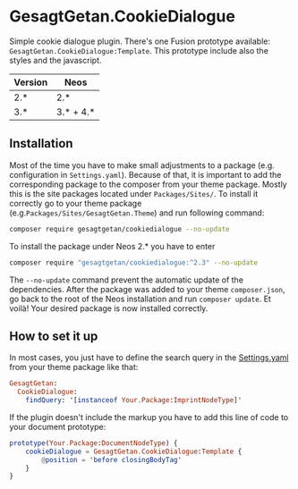 # GesagtGetan.CookieDialogue

Simple cookie dialogue plugin. There's one Fusion prototype available: `GesagtGetan.CookieDialogue:Template`. This prototype include also the styles and the javascript.

| Version | Neos        |
| ------- | ----------- |
| 2.\*    | 2.\*        |
| 3.\*    | 3.\* + 4.\* |

## Installation

Most of the time you have to make small adjustments to a package (e.g. configuration in `Settings.yaml`). Because of that, it is important to add the corresponding package to the composer from your theme package. Mostly this is the site packages located under `Packages/Sites/`. To install it correctly go to your theme package (e.g.`Packages/Sites/GesagtGetan.Theme`) and run following command:

```bash
composer require gesagtgetan/cookiedialogue --no-update
```

To install the package under Neos 2.\* you have to enter

```bash
composer require "gesagtgetan/cookiedialogue:^2.3" --no-update
```

The `--no-update` command prevent the automatic update of the dependencies. After the package was added to your theme `composer.json`, go back to the root of the Neos installation and run `composer update`. Et voilà! Your desired package is now installed correctly.

## How to set it up

In most cases, you just have to define the search query in the [Settings.yaml](Configuration/Settings.yaml) from your theme package like that:

```elm
GesagtGetan:
  CookieDialogue:
    findQuery: '[instanceof Your.Package:ImprintNodeType]'
```

If the plugin doesn't include the markup you have to add this line of code to your document prototype:

```elm
prototype(Your.Package:DocumentNodeType) {
    cookieDialogue = GesagtGetan.CookieDialogue:Template {
        @position = 'before closingBodyTag'
    }
}
```
